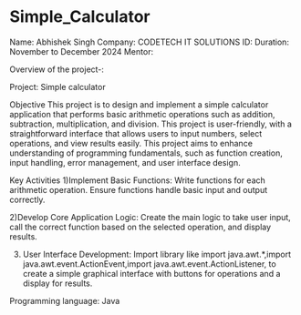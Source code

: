 # Simple_Calculator
Name: Abhishek Singh
Company: CODETECH IT SOLUTIONS
ID: 
Duration: November to December 2024
Mentor:

Overview of the project-:

Project: Simple calculator

Objective
This project is to design and implement a simple calculator application that performs basic arithmetic operations such as addition, subtraction, multiplication, and division. This project is user-friendly, with a straightforward interface that allows users to input numbers, select operations, and view results easily. This project aims to enhance understanding of programming fundamentals, such as function creation, input handling, error management, and user interface design.

Key Activities
1)Implement Basic Functions:
  Write functions for each arithmetic operation.
  Ensure functions handle basic input and output correctly.

2)Develop Core Application Logic:
  Create the main logic to take user input, call the correct function based on the selected operation, and display results.

3) User Interface Development:
   Import library like import java.awt.*,import java.awt.event.ActionEvent,import java.awt.event.ActionListener, to create a simple          graphical interface with buttons for operations and a display for results.

Programming language: Java

    
